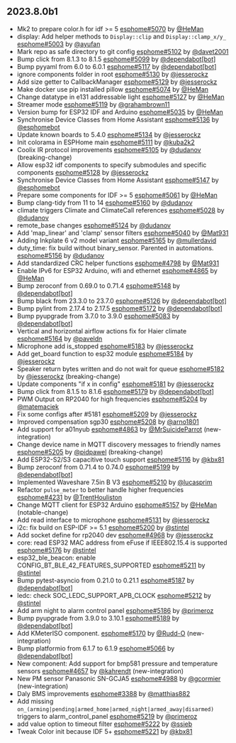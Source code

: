 ## 2023.8.0b1

- Mk2 to prepare color.h for idf >= 5 [esphome#5070](https://github.com/esphome/esphome/pull/5070) by [@HeMan](https://github.com/HeMan)
- display: Add helper methods to `Display::clip` and `Display::clamp_x/y_` [esphome#5003](https://github.com/esphome/esphome/pull/5003) by [@ayufan](https://github.com/ayufan)
- Mark repo as safe directory to git config [esphome#5102](https://github.com/esphome/esphome/pull/5102) by [@davet2001](https://github.com/davet2001)
- Bump click from 8.1.3 to 8.1.5 [esphome#5099](https://github.com/esphome/esphome/pull/5099) by [@dependabot[bot]](https://github.com/apps/dependabot)
- Bump pyyaml from 6.0 to 6.0.1 [esphome#5117](https://github.com/esphome/esphome/pull/5117) by [@dependabot[bot]](https://github.com/apps/dependabot)
- ignore components folder in root [esphome#5130](https://github.com/esphome/esphome/pull/5130) by [@jesserockz](https://github.com/jesserockz)
- Add size getter to CallbackManager [esphome#5129](https://github.com/esphome/esphome/pull/5129) by [@jesserockz](https://github.com/jesserockz)
- Make docker use pip installed pillow [esphome#5074](https://github.com/esphome/esphome/pull/5074) by [@HeMan](https://github.com/HeMan)
- Change datatype in e131 addressable light [esphome#5127](https://github.com/esphome/esphome/pull/5127) by [@HeMan](https://github.com/HeMan)
- Streamer mode [esphome#5119](https://github.com/esphome/esphome/pull/5119) by [@grahambrown11](https://github.com/grahambrown11)
- Version bump for ESP32 IDF and Arduino [esphome#5035](https://github.com/esphome/esphome/pull/5035) by [@HeMan](https://github.com/HeMan)
- Synchronise Device Classes from Home Assistant [esphome#5136](https://github.com/esphome/esphome/pull/5136) by [@esphomebot](https://github.com/esphomebot)
- Update known boards to 5.4.0 [esphome#5134](https://github.com/esphome/esphome/pull/5134) by [@jesserockz](https://github.com/jesserockz)
- Init colorama in ESPHome main [esphome#5111](https://github.com/esphome/esphome/pull/5111) by [@kuba2k2](https://github.com/kuba2k2)
- Coolix IR protocol improvements [esphome#5105](https://github.com/esphome/esphome/pull/5105) by [@dudanov](https://github.com/dudanov) (breaking-change)
- Allow esp32 idf components to specify submodules and specific components [esphome#5128](https://github.com/esphome/esphome/pull/5128) by [@jesserockz](https://github.com/jesserockz)
- Synchronise Device Classes from Home Assistant [esphome#5147](https://github.com/esphome/esphome/pull/5147) by [@esphomebot](https://github.com/esphomebot)
- Prepare some components for IDF >= 5 [esphome#5061](https://github.com/esphome/esphome/pull/5061) by [@HeMan](https://github.com/HeMan)
- Bump clang-tidy from 11 to 14 [esphome#5160](https://github.com/esphome/esphome/pull/5160) by [@dudanov](https://github.com/dudanov)
- climate triggers Climate and ClimateCall references [esphome#5028](https://github.com/esphome/esphome/pull/5028) by [@dudanov](https://github.com/dudanov)
- remote_base changes [esphome#5124](https://github.com/esphome/esphome/pull/5124) by [@dudanov](https://github.com/dudanov)
- Add 'map_linear' and 'clamp' sensor filters [esphome#5040](https://github.com/esphome/esphome/pull/5040) by [@Mat931](https://github.com/Mat931)
- Adding Inkplate 6 v2 model variant [esphome#5165](https://github.com/esphome/esphome/pull/5165) by [@mullerdavid](https://github.com/mullerdavid)
- duty_time: fix build without binary_sensor. Parented in automations. [esphome#5156](https://github.com/esphome/esphome/pull/5156) by [@dudanov](https://github.com/dudanov)
- Add standardized CRC helper functions [esphome#4798](https://github.com/esphome/esphome/pull/4798) by [@Mat931](https://github.com/Mat931)
- Enable IPv6 for ESP32 Arduino, wifi and ethernet [esphome#4865](https://github.com/esphome/esphome/pull/4865) by [@HeMan](https://github.com/HeMan)
- Bump zeroconf from 0.69.0 to 0.71.4 [esphome#5148](https://github.com/esphome/esphome/pull/5148) by [@dependabot[bot]](https://github.com/apps/dependabot)
- Bump black from 23.3.0 to 23.7.0 [esphome#5126](https://github.com/esphome/esphome/pull/5126) by [@dependabot[bot]](https://github.com/apps/dependabot)
- Bump pylint from 2.17.4 to 2.17.5 [esphome#5172](https://github.com/esphome/esphome/pull/5172) by [@dependabot[bot]](https://github.com/apps/dependabot)
- Bump pyupgrade from 3.7.0 to 3.9.0 [esphome#5083](https://github.com/esphome/esphome/pull/5083) by [@dependabot[bot]](https://github.com/apps/dependabot)
- Vertical and horizontal airflow actions fix for Haier climate [esphome#5164](https://github.com/esphome/esphome/pull/5164) by [@paveldn](https://github.com/paveldn)
- Microphone add is_stopped [esphome#5183](https://github.com/esphome/esphome/pull/5183) by [@jesserockz](https://github.com/jesserockz)
- Add get_board function to esp32 module [esphome#5184](https://github.com/esphome/esphome/pull/5184) by [@jesserockz](https://github.com/jesserockz)
- Speaker return bytes written and do not wait for queue [esphome#5182](https://github.com/esphome/esphome/pull/5182) by [@jesserockz](https://github.com/jesserockz) (breaking-change)
- Update components "if x in config" [esphome#5181](https://github.com/esphome/esphome/pull/5181) by [@jesserockz](https://github.com/jesserockz)
- Bump click from 8.1.5 to 8.1.6 [esphome#5179](https://github.com/esphome/esphome/pull/5179) by [@dependabot[bot]](https://github.com/apps/dependabot)
- PWM Output on RP2040 for high frequencies [esphome#5204](https://github.com/esphome/esphome/pull/5204) by [@matemaciek](https://github.com/matemaciek)
- Fix some configs after #5181 [esphome#5209](https://github.com/esphome/esphome/pull/5209) by [@jesserockz](https://github.com/jesserockz)
- Improved compensation sgp30 [esphome#5208](https://github.com/esphome/esphome/pull/5208) by [@arno1801](https://github.com/arno1801)
- Add support for a01nyub [esphome#4863](https://github.com/esphome/esphome/pull/4863) by [@MrSuicideParrot](https://github.com/MrSuicideParrot) (new-integration)
- Change device name in MQTT discovery messages to friendly names [esphome#5205](https://github.com/esphome/esphome/pull/5205) by [@pidpawel](https://github.com/pidpawel) (breaking-change)
- Add ESP32-S2/S3 capacitive touch support [esphome#5116](https://github.com/esphome/esphome/pull/5116) by [@kbx81](https://github.com/kbx81)
- Bump zeroconf from 0.71.4 to 0.74.0 [esphome#5199](https://github.com/esphome/esphome/pull/5199) by [@dependabot[bot]](https://github.com/apps/dependabot)
- Implemented Waveshare 7.5in B V3 [esphome#5210](https://github.com/esphome/esphome/pull/5210) by [@lucasprim](https://github.com/lucasprim)
- Refactor `pulse_meter` to better handle higher frequencies [esphome#4231](https://github.com/esphome/esphome/pull/4231) by [@TrentHouliston](https://github.com/TrentHouliston)
- Change MQTT client for ESP32 Arduino [esphome#5157](https://github.com/esphome/esphome/pull/5157) by [@HeMan](https://github.com/HeMan) (notable-change)
- Add read interface to microphone [esphome#5131](https://github.com/esphome/esphome/pull/5131) by [@jesserockz](https://github.com/jesserockz)
- i2c: fix build on ESP-IDF >= 5.1 [esphome#5200](https://github.com/esphome/esphome/pull/5200) by [@stintel](https://github.com/stintel)
- Add socket define for rp2040 dev [esphome#4968](https://github.com/esphome/esphome/pull/4968) by [@jesserockz](https://github.com/jesserockz)
- core: read ESP32 MAC address from eFuse if IEEE802.15.4 is supported [esphome#5176](https://github.com/esphome/esphome/pull/5176) by [@stintel](https://github.com/stintel)
- esp32_ble_beacon: enable CONFIG_BT_BLE_42_FEATURES_SUPPORTED [esphome#5211](https://github.com/esphome/esphome/pull/5211) by [@stintel](https://github.com/stintel)
- Bump pytest-asyncio from 0.21.0 to 0.21.1 [esphome#5187](https://github.com/esphome/esphome/pull/5187) by [@dependabot[bot]](https://github.com/apps/dependabot)
- ledc: check SOC_LEDC_SUPPORT_APB_CLOCK [esphome#5212](https://github.com/esphome/esphome/pull/5212) by [@stintel](https://github.com/stintel)
- Add arm night to alarm control panel [esphome#5186](https://github.com/esphome/esphome/pull/5186) by [@primeroz](https://github.com/primeroz)
- Bump pyupgrade from 3.9.0 to 3.10.1 [esphome#5189](https://github.com/esphome/esphome/pull/5189) by [@dependabot[bot]](https://github.com/apps/dependabot)
- Add KMeterISO component. [esphome#5170](https://github.com/esphome/esphome/pull/5170) by [@Rudd-O](https://github.com/Rudd-O) (new-integration)
- Bump platformio from 6.1.7 to 6.1.9 [esphome#5066](https://github.com/esphome/esphome/pull/5066) by [@dependabot[bot]](https://github.com/apps/dependabot)
- New component: Add support for bmp581 pressure and temperature sensors [esphome#4657](https://github.com/esphome/esphome/pull/4657) by [@kahrendt](https://github.com/kahrendt) (new-integration)
- New PM sensor Panasonic SN-GCJA5 [esphome#4988](https://github.com/esphome/esphome/pull/4988) by [@gcormier](https://github.com/gcormier) (new-integration)
- Daly BMS improvements [esphome#3388](https://github.com/esphome/esphome/pull/3388) by [@matthias882](https://github.com/matthias882)
- Add missing `on_(arming|pending|armed_home|armed_night|armed_away|disarmed)` triggers to alarm_control_panel [esphome#5219](https://github.com/esphome/esphome/pull/5219) by [@primeroz](https://github.com/primeroz)
- add value option to timeout filter [esphome#5222](https://github.com/esphome/esphome/pull/5222) by [@ssieb](https://github.com/ssieb)
- Tweak Color init because IDF 5+ [esphome#5221](https://github.com/esphome/esphome/pull/5221) by [@kbx81](https://github.com/kbx81)

